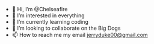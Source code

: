 - 👋 Hi, I’m @Chelseafire
- 👀 I’m interested in everything 
- 🌱 I’m currently learning coding 
- 💞️ I’m looking to collaborate on the Big Dogs
- 📫 How to reach me my email jerryduke00@gmail.com

<!---
Chelseafire/Chelseafire is a ✨ special ✨ repository because its `README.md` (this file) appears on your GitHub profile.
You can click the Preview link to take a look at your changes.
--->
